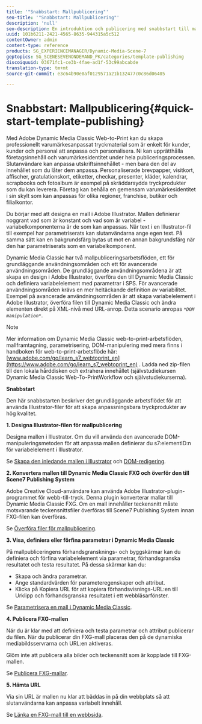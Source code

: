 ```yaml
---
title: '"Snabbstart: Mallpublicering"'
seo-title: '"Snabbstart: Mallpublicering"'
description: 'null'
seo-description: En introduktion och publicering med snabbstart till mall som hjälper dig att komma igång snabbt.
uuid: 101b6211-2421-4565-8635-944315a5c512
contentOwner: admin
content-type: reference
products: SG_EXPERIENCEMANAGER/Dynamic-Media-Scene-7
geptopics: SG_SCENESEVENONDEMAND_PK/categories/template-publishing
discoiquuid: 03671fc1-ce3b-4fae-ad1f-53c99abcabde
translation-type: tm+mt
source-git-commit: e3c64b90e0af0129571a21b132477c0c86d06405

---
```



# Snabbstart: Mallpublicering{#quick-start-template-publishing}

Med Adobe Dynamic Media Classic Web-to-Print kan du skapa professionellt varumärkesanpassat tryckmaterial som är enkelt för kunder, kunder och personal att anpassa och personalisera. Ni kan upprätthålla företagsinnehåll och varumärkesidentitet under hela publiceringsprocessen. Slutanvändare kan anpassa utskriftsinnehållet - men bara den del av innehållet som du låter dem anpassa. Personaliserade brevpapper, visitkort, affischer, gratulationskort, etiketter, checkar, presenter, kläder, kalendrar, scrapbooks och fotoalbum är exempel på skräddarsydda tryckprodukter som du kan leverera. Företag kan behålla en gemensam varumärkesidentitet i sin skylt som kan anpassas för olika regioner, franchise, butiker och filialkontor.

Du börjar med att designa en mall i Adobe Illustrator. Mallen definierar noggrant vad som är konstant och vad som är variabel - variabelkomponenterna är de som kan anpassas. När text i en Illustrator-fil till exempel har parametriserats kan slutanvändarna ange egen text. På samma sätt kan en bakgrundsfärg bytas ut mot en annan bakgrundsfärg när den har parametriserats som en variabelkomponent.

Dynamic Media Classic har två mallpubliceringsarbetsflöden, ett för grundläggande användningsområden och ett för avancerade användningsområden. De grundläggande användningsområdena är att skapa en design i Adobe Illustrator, överföra den till Dynamic Media Classic och definiera variabelelement med parametrar i SPS. För avancerade användningsområden krävs en mer heltäckande definition av variabilitet. Exempel på avancerade användningsområden är att skapa variabelelement i Adobe Illustrator, överföra filen till Dynamic Media Classic och ändra elementen direkt på XML-nivå med URL-anrop. Detta scenario anropas *`*DOM manipulation*`*.

>[!NOTE]
>
>Mer information om Dynamic Media Classic web-to-print-arbetsflöden, mallframtagning, parametrisering, DOM-manipulering med mera finns i handboken för web-to-print-arbetsflöde här: [www.adobe.com/go/learn_s7_webtoprint_en](https://www.adobe.com/go/learn_s7_webtoprint_en) . Ladda ned zip-filen till den lokala hårddisken och extrahera innehållet (självstudiekursen Dynamic Media Classic Web-To-PrintWorkflow och självstudiekurserna).

**Snabbstart**

Den här snabbstarten beskriver det grundläggande arbetsflödet för att använda Illustrator-filer för att skapa anpassningsbara tryckprodukter av hög kvalitet.

**1. Designa Illustrator-filen för mallpublicering**

Designa mallen i Illustrator. Om du vill använda den avancerade DOM-manipuleringsmetoden för att anpassa mallen definierar du s7:elementID:n för variabelelement i Illustrator.

Se [Skapa den inledande mallen i Illustrator](create-initial-template-illustrator.md#create_the_initial_template_in_illustrator) och [DOM-redigering](dom-manipulation.md#dom_manipulation).

**2. Konvertera mallen till Dynamic Media Classic FXG och överför den till Scene7 Publishing System**

Adobe Creative Cloud-användare kan använda Adobe Illustrator-plugin-programmet för webb-till-tryck. Denna plugin konverterar mallar till Dynamic Media Classic FXG. Om en mall innehåller teckensnitt måste motsvarande teckensnittsfiler överföras till Scene7 Publishing System innan FXG-filen kan överföras.

Se [Överföra filer för mallpublicering](upload-files-template-publishing.md#upload_files_for_template_publishing).

**3. Visa, definiera eller förfina parametrar i Dynamic Media Classic**

På mallpubliceringens förhandsgransknings- och byggskärmar kan du definiera och förfina variabelelement via parametrar, förhandsgranska resultatet och testa resultatet. På dessa skärmar kan du:

* Skapa och ändra parametrar.
* Ange standardvärden för parameteregenskaper och attribut.
* Klicka på Kopiera URL för att kopiera förhandsvisnings-URL:en till Urklipp och förhandsgranska resultatet i ett webbläsarfönster.

Se [Parametrisera en mall i Dynamic Media Classic](parameterizing-template-scene7.md#parameterizing_a_template_in_scene7).

**4. Publicera FXG-mallen**

När du är klar med att definiera och testa parametrar och attribut publicerar du filen. När du publicerar din FXG-mall placeras den på de dynamiska mediabildsservrarna och URL:en aktiveras.

Glöm inte att publicera alla bilder och teckensnitt som är kopplade till FXG-mallen.

Se [Publicera FXG-mallar](dom-manipulation.md#publish_fxg_templates).

**5. Hämta URL**

Via sin URL är mallen nu klar att bäddas in på din webbplats så att slutanvändarna kan anpassa variabelt innehåll.

Se [Länka en FXG-mall till en webbsida](linking-fxg-template-web-page.md#linking_an_fxg_template_to_a_web_page).
